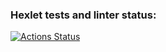 ### Hexlet tests and linter status:
[![Actions Status](https://github.com/ALexZzZay/qa-engineer-project-84/actions/workflows/hexlet-check.yml/badge.svg)](https://github.com/ALexZzZay/qa-engineer-project-84/actions)